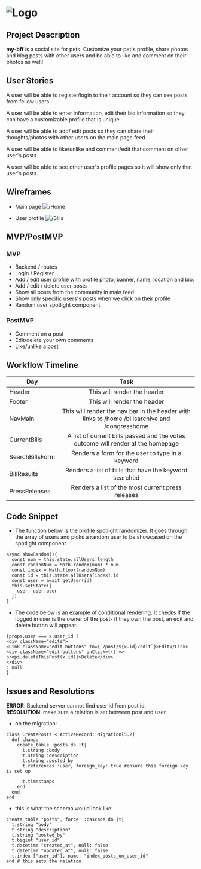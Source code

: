 # ![Logo]('https://i.imgur.com/0pmZq50.gifv')

## Project Description

**my-bff** is a social site for pets.  Customize your pet's profile, share photos and blog posts with other users and be able to like and comment on their photos as well!

## User Stories

A user will be able to register/login to their account so they can see posts from fellow users.

A user will be able to enter information, edit their bio information so they can have a customizable profile that is unique.

A user will be able to add/ edit posts so they can share their thoughts/photos with other users on the main page feed.

A user will be able to like/unlike and comment/edit that comment on other user's posts.

A user will be able to see other user's profile pages so it will show only that user's posts.

## Wireframes

- Main page
![/Home](https://i.imgur.com/GEaBqEF.jpg "main feed")



- User profile
![/Bills](https://i.imgur.com/EhJvf4h.jpg "user profile")

## MVP/PostMVP

### MVP

- Backend / routes
- Login / Register
- Add / edit user profile with profile photo, banner, name, location and bio.
- Add / edit / delete user posts
- Show all posts from the community in main feed
- Show only specific users's posts when we click on their profile
- Random user spotlight component

### PostMVP

- Comment on a post
- Edit/delete your own comments
- Like/unlike a post


## Workflow Timeline

| Day | Task |
| --- | :---: |  
| Header | This will render the header |
| Footer | This will render the header|
| NavMain| This will render the nav bar in the header with links to /home /billsarchive and /congresshome|
| CurrentBills | A list of current bills passed and the votes outcome will render at the homepage |
| SearchBillsForm | Renders a form for the user to type in a keyword |
| BillResults | Renders a list of bills that have the keyword searched |
| PressReleases | Renders a list of the most current press releases |

## Code Snippet

- The function below is the profile spotlight randomizer.  It goes through the array of users and picks a random user to be showcased on the spotlight component

```
async showRandom(){
  const num = this.state.allUsers.length
  const randomNum = Math.random(num) * num
  const index = Math.floor(randomNum)
  const id = this.state.allUsers[index].id
  const user = await getUser(id)
  this.setState({
    user: user.user
  })
}
```

- The code below is an example of conditional rendering.  It checks if the logged in user is the owner of the post- if they own the post, an edit and delete button will appear.

```
{props.user === x.user_id ?
<div className="edits">
<Link className="edit-buttons" to={`/post/${x.id}/edit`}>Edit</Link>
<div className="edit-buttons" onClick={() => props.deleteThisPost(x.id)}>Delete</div>
</div>
: null
}
```

## Issues and Resolutions

**ERROR**: Backend server cannot find user id from post id.                                               
**RESOLUTION**: make sure a relation is set between post and user.

- on the migration:
```   
class CreatePosts < ActiveRecord::Migration[5.2]
  def change
    create_table :posts do |t|
      t.string :body
      t.string :description
      t.string :posted_by
      t.references :user, foreign_key: true #ensure this foreign key is set up

      t.timestamps
    end
  end
end

  ```

  - this is what the schema would look like:
  ```
  create_table "posts", force: :cascade do |t|
    t.string "body"
    t.string "description"
    t.string "posted_by"
    t.bigint "user_id"
    t.datetime "created_at", null: false
    t.datetime "updated_at", null: false
    t.index ["user_id"], name: "index_posts_on_user_id"
  end # this sets the relation
  ```
